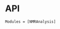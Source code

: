 # API

<!-- ## NMRAnalysis -->

```@autodocs
Modules = [NMRAnalysis]
```

<!-- ## GUI2D

```@autodocs
Modules = [NMRAnalysis.GUI2D]
``` -->